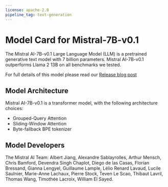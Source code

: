 ```yaml
---
license: apache-2.0
pipeline_tag: text-generation
---
```


# Model Card for Mistral-7B-v0.1

The Mistral AI-7B-v0.1 Large Language Model (LLM) is a pretrained generative text model with 7 billion parameters. 
Mistral AI-7B-v0.1 outperforms Llama 2 13B on all benchmarks we tested.

For full details of this model please read our [Release blog post](https://mistral.ai/news/announcing-mistral-7b-v0.1/)

## Model Architecture 
Mistral AI-7B-v0.1 is a transformer model, with the following architecture choices:
- Grouped-Query Attention
- Sliding-Window Attention
- Byte-fallback BPE tokenizer

## Model Developers 
The Mistral AI Team: 
Albert Jiang, Alexandre Sablayrolles, Arthur Mensch, Chris Bamford, Devendra Singh Chaplot, Diego de las Casas, Florian Bressand, Gianna Lengyel, Guillaume Lample, Lélio Renard Lavaud, Lucile Saulnier, Marie-Anne Lachaux, Pierre Stock, Teven Le Scao, Thibaut Lavril, Thomas Wang, Timothée Lacroix, William El Sayed.